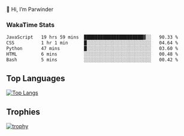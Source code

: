 👋 Hi, I’m Parwinder 

### WakaTime Stats

<!--START_SECTION:waka-->

```txt
JavaScript   19 hrs 59 mins  ██████████████████████▓░░   90.33 %
CSS          1 hr 1 min      █░░░░░░░░░░░░░░░░░░░░░░░░   04.64 %
Python       47 mins         █░░░░░░░░░░░░░░░░░░░░░░░░   03.60 %
HTML         6 mins          ░░░░░░░░░░░░░░░░░░░░░░░░░   00.48 %
Bash         5 mins          ░░░░░░░░░░░░░░░░░░░░░░░░░   00.42 %
```

<!--END_SECTION:waka-->

## Top Languages
[![Top Langs](https://github-readme-stats.vercel.app/api/top-langs/?username=officialprosingh&layout=donut-vertical)](https://github.com/anuraghazra/github-readme-stats)

## Trophies
[![trophy](https://github-profile-trophy.vercel.app/?username=officialprosingh)](https://github.com/ryo-ma/github-profile-trophy)
